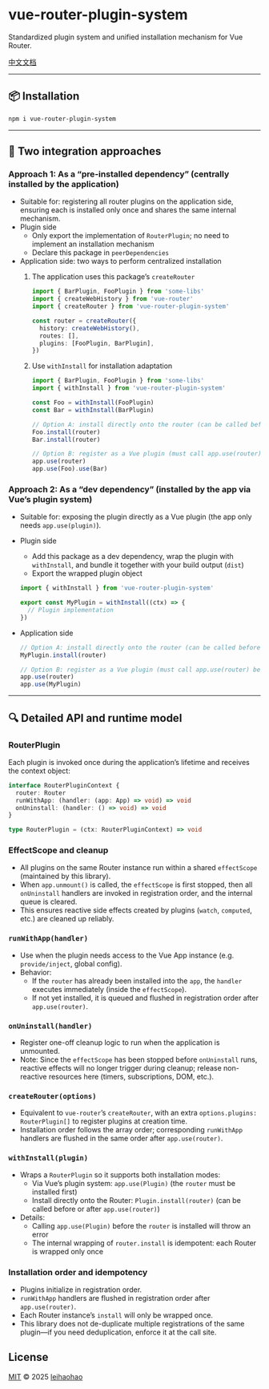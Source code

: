 # vue-router-plugin-system

Standardized plugin system and unified installation mechanism for Vue Router.

[中文文档](./README.zh_CN.md)

---

## 📦 Installation

```bash
npm i vue-router-plugin-system
```

---

## 🧩 Two integration approaches

### Approach 1: As a “pre-installed dependency” (centrally installed by the application)

- Suitable for: registering all router plugins on the application side, ensuring each is installed only once and shares the same internal mechanism.
- Plugin side
  - Only export the implementation of `RouterPlugin`; no need to implement an installation mechanism
  - Declare this package in `peerDependencies`
- Application side: two ways to perform centralized installation
  1. The application uses this package’s `createRouter`

     ```ts
     import { BarPlugin, FooPlugin } from 'some-libs'
     import { createWebHistory } from 'vue-router'
     import { createRouter } from 'vue-router-plugin-system'

     const router = createRouter({
       history: createWebHistory(),
       routes: [],
       plugins: [FooPlugin, BarPlugin],
     })
     ```

  2. Use `withInstall` for installation adaptation

     ```ts
     import { BarPlugin, FooPlugin } from 'some-libs'
     import { withInstall } from 'vue-router-plugin-system'

     const Foo = withInstall(FooPlugin)
     const Bar = withInstall(BarPlugin)

     // Option A: install directly onto the router (can be called before app.use(router); runWithApp will be deferred)
     Foo.install(router)
     Bar.install(router)

     // Option B: register as a Vue plugin (must call app.use(router) before app.use(Foo/Bar))
     app.use(router)
     app.use(Foo).use(Bar)
     ```

### Approach 2: As a “dev dependency” (installed by the app via Vue’s plugin system)

- Suitable for: exposing the plugin directly as a Vue plugin (the app only needs `app.use(plugin)`).
- Plugin side
  - Add this package as a dev dependency, wrap the plugin with `withInstall`, and bundle it together with your build output (`dist`)
  - Export the wrapped plugin object

  ```ts
  import { withInstall } from 'vue-router-plugin-system'

  export const MyPlugin = withInstall((ctx) => {
    // Plugin implementation
  })
  ```

- Application side

  ```ts
  // Option A: install directly onto the router (can be called before app.use(router); runWithApp will be deferred)
  MyPlugin.install(router)

  // Option B: register as a Vue plugin (must call app.use(router) before app.use(MyPlugin))
  app.use(router)
  app.use(MyPlugin)
  ```

---

## 🔍 Detailed API and runtime model

### RouterPlugin

Each plugin is invoked once during the application’s lifetime and receives the context object:

```ts
interface RouterPluginContext {
  router: Router
  runWithApp: (handler: (app: App) => void) => void
  onUninstall: (handler: () => void) => void
}

type RouterPlugin = (ctx: RouterPluginContext) => void
```

### EffectScope and cleanup

- All plugins on the same Router instance run within a shared `effectScope` (maintained by this library).
- When `app.unmount()` is called, the `effectScope` is first stopped, then all `onUninstall` handlers are invoked in registration order, and the internal queue is cleared.
- This ensures reactive side effects created by plugins (`watch`, `computed`, etc.) are cleaned up reliably.

### `runWithApp(handler)`

- Use when the plugin needs access to the Vue App instance (e.g. `provide/inject`, global config).
- Behavior:
  - If the `router` has already been installed into the `app`, the `handler` executes immediately (inside the `effectScope`).
  - If not yet installed, it is queued and flushed in registration order after `app.use(router)`.

### `onUninstall(handler)`

- Register one-off cleanup logic to run when the application is unmounted.
- Note: Since the `effectScope` has been stopped before `onUninstall` runs, reactive effects will no longer trigger during cleanup; release non-reactive resources here (timers, subscriptions, DOM, etc.).

### `createRouter(options)`

- Equivalent to `vue-router`’s `createRouter`, with an extra `options.plugins: RouterPlugin[]` to register plugins at creation time.
- Installation order follows the array order; corresponding `runWithApp` handlers are flushed in the same order after `app.use(router)`.

### `withInstall(plugin)`

- Wraps a `RouterPlugin` so it supports both installation modes:
  - Via Vue’s plugin system: `app.use(Plugin)` (the `router` must be installed first)
  - Install directly onto the Router: `Plugin.install(router)` (can be called before or after `app.use(router)`)
- Details:
  - Calling `app.use(Plugin)` before the `router` is installed will throw an error
  - The internal wrapping of `router.install` is idempotent: each Router is wrapped only once

### Installation order and idempotency

- Plugins initialize in registration order.
- `runWithApp` handlers are flushed in registration order after `app.use(router)`.
- Each Router instance’s `install` will only be wrapped once.
- This library does not de-duplicate multiple registrations of the same plugin—if you need deduplication, enforce it at the call site.

## License

[MIT](./LICENSE) © 2025 [leihaohao](https://github.com/l246804)
